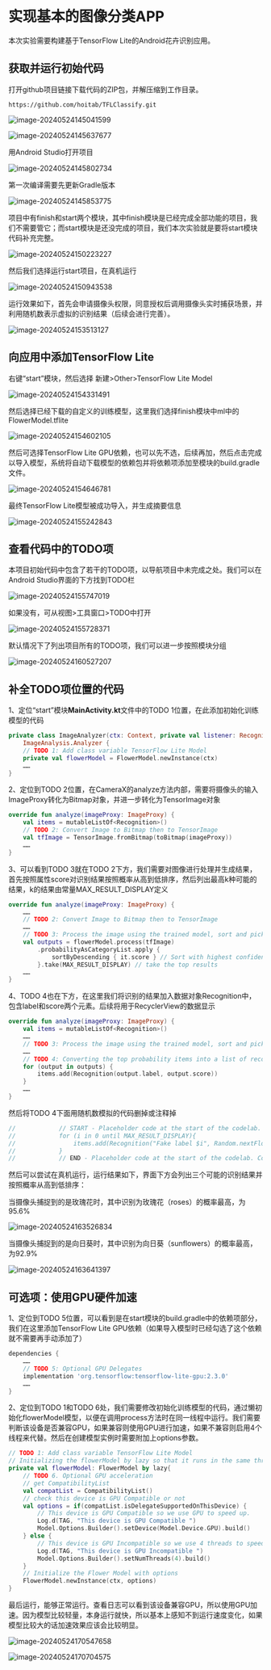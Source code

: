 # **实现基本的图像分类APP**

本次实验需要构建基于TensorFlow Lite的Android花卉识别应用。

## 获取并运行初始代码

打开github项目链接下载代码的ZIP包，并解压缩到工作目录。

```
https://github.com/hoitab/TFLClassify.git
```

![image-20240524145041599](assets/image-20240524145041599.png)

![image-20240524145637677](assets/image-20240524145637677.png)

用Android Studio打开项目

![image-20240524145802734](assets/image-20240524145802734.png)

第一次编译需要先更新Gradle版本

![image-20240524145853775](assets/image-20240524145853775.png)

项目中有finish和start两个模块，其中finish模块是已经完成全部功能的项目，我们不需要管它；而start模块是还没完成的项目，我们本次实验就是要将start模块代码补充完整。

![image-20240524150223227](assets/image-20240524150223227.png)

然后我们选择运行start项目，在真机运行

![image-20240524150943538](assets/image-20240524150943538.png)

运行效果如下，首先会申请摄像头权限，同意授权后调用摄像头实时捕获场景，并利用随机数表示虚拟的识别结果（后续会进行完善）。

![image-20240524153513127](assets/image-20240524153513127.png)

## 向应用中添加TensorFlow Lite

右键“start”模块，然后选择 新建>Other>TensorFlow Lite Model

![image-20240524154331491](assets/image-20240524154331491.png)

然后选择已经下载的自定义的训练模型，这里我们选择finish模块中ml中的FlowerModel.tflite

![image-20240524154602105](assets/image-20240524154602105.png)

然后可选择TensorFlow Lite GPU依赖，也可以先不选，后续再加，然后点击完成以导入模型，系统将自动下载模型的依赖包并将依赖项添加至模块的build.gradle文件。

![image-20240524154646781](assets/image-20240524154646781.png)

最终TensorFlow Lite模型被成功导入，并生成摘要信息

![image-20240524155242843](assets/image-20240524155242843.png)

## 查看代码中的TODO项

本项目初始代码中包含了若干的TODO项，以导航项目中未完成之处。我们可以在Android Studio界面的下方找到TODO栏

![image-20240524155747019](assets/image-20240524155747019.png)

如果没有，可从视图>工具窗口>TODO中打开

![image-20240524155728371](assets/image-20240524155728371.png)

默认情况下了列出项目所有的TODO项，我们可以进一步按照模块分组

![image-20240524160527207](assets/image-20240524160527207.png)

## 补全TODO项位置的代码

1、定位“start”模块**MainActivity.kt**文件中的TODO 1位置，在此添加初始化训练模型的代码

```kotlin
private class ImageAnalyzer(ctx: Context, private val listener: RecognitionListener) :
    ImageAnalysis.Analyzer {
    // TODO 1: Add class variable TensorFlow Lite Model
    private val flowerModel = FlowerModel.newInstance(ctx)
    ……
}
```

2、定位到TODO 2位置，在CameraX的analyze方法内部，需要将摄像头的输入ImageProxy转化为Bitmap对象，并进一步转化为TensorImage对象

```kotlin
override fun analyze(imageProxy: ImageProxy) {
    val items = mutableListOf<Recognition>()
    // TODO 2: Convert Image to Bitmap then to TensorImage
    val tfImage = TensorImage.fromBitmap(toBitmap(imageProxy))
    ……
}
```

3、可以看到TODO 3就在TODO 2下方，我们需要对图像进行处理并生成结果，首先按照属性score对识别结果按照概率从高到低排序，然后列出最高k种可能的结果，k的结果由常量MAX_RESULT_DISPLAY定义

```kotlin
override fun analyze(imageProxy: ImageProxy) {
    ……
    // TODO 2: Convert Image to Bitmap then to TensorImage
    ……
    // TODO 3: Process the image using the trained model, sort and pick out the top results
    val outputs = flowerModel.process(tfImage)
        .probabilityAsCategoryList.apply {
            sortByDescending { it.score } // Sort with highest confidence first
        }.take(MAX_RESULT_DISPLAY) // take the top results
    ……
}
```

4、TODO 4也在下方，在这里我们将识别的结果加入数据对象Recognition中，包含label和score两个元素。后续将用于RecyclerView的数据显示

```kotlin
override fun analyze(imageProxy: ImageProxy) {
    val items = mutableListOf<Recognition>()
    ……
    // TODO 3: Process the image using the trained model, sort and pick out the top results
    ……
    // TODO 4: Converting the top probability items into a list of recognitions
    for (output in outputs) {
        items.add(Recognition(output.label, output.score))
    }
    ……
}
```

然后将TODO 4下面用随机数模拟的代码删掉或注释掉

```kotlin
//            // START - Placeholder code at the start of the codelab. Comment this block of code out.
//            for (i in 0 until MAX_RESULT_DISPLAY){
//                items.add(Recognition("Fake label $i", Random.nextFloat()))
//            }
//            // END - Placeholder code at the start of the codelab. Comment this block of code out.
```

然后可以尝试在真机运行，运行结果如下，界面下方会列出三个可能的识别结果并按照概率从高到低排序：

当摄像头捕捉到的是玫瑰花时，其中识别为玫瑰花（roses）的概率最高，为95.6%

![image-20240524163526834](assets/image-20240524163526834.png)

当摄像头捕捉到的是向日葵时，其中识别为向日葵（sunflowers）的概率最高，为92.9%

![image-20240524163641397](assets/image-20240524163641397.png)

## 可选项：使用GPU硬件加速

1、定位到TODO 5位置，可以看到是在start模块的build.gradle中的依赖项部分，我们在这里添加TensorFlow Lite GPU依赖（如果导入模型时已经勾选了这个依赖就不需要再手动添加了）

```groovy
dependencies {
	……
    // TODO 5: Optional GPU Delegates
    implementation 'org.tensorflow:tensorflow-lite-gpu:2.3.0'
	……
}
```

2、定位到TODO 1和TODO 6处，我们需要修改初始化训练模型的代码，通过懒初始化flowerModel模型，以便在调用process方法时在同一线程中运行。我们需要判断该设备是否兼容GPU，如果兼容则使用GPU进行加速，如果不兼容则启用4个线程来代替。然后在创建模型实例时需要附加上options参数。

```kotlin
// TODO 1: Add class variable TensorFlow Lite Model
// Initializing the flowerModel by lazy so that it runs in the same thread when the process method is called.
private val flowerModel: FlowerModel by lazy{
    // TODO 6. Optional GPU acceleration
    // get CompatibilityList
    val compatList = CompatibilityList()
    // check this device is GPU Compatible or not
    val options = if(compatList.isDelegateSupportedOnThisDevice) {
        // This device is GPU Compatible so we use GPU to speed up.
        Log.d(TAG, "This device is GPU Compatible ")
        Model.Options.Builder().setDevice(Model.Device.GPU).build()
    } else {
        // This device is GPU Incompatible so we use 4 threads to speed up.
        Log.d(TAG, "This device is GPU Incompatible ")
        Model.Options.Builder().setNumThreads(4).build()
    }
    // Initialize the Flower Model with options
    FlowerModel.newInstance(ctx, options)
}
```

最后运行，能够正常运行。查看日志可以看到该设备兼容GPU，所以使用GPU加速。因为模型比较轻量，本身运行就快，所以基本上感知不到运行速度变化，如果模型比较大的话加速效果应该会比较明显。

![image-20240524170547658](assets/image-20240524170547658.png)

![image-20240524170704575](assets/image-20240524170704575.png)

